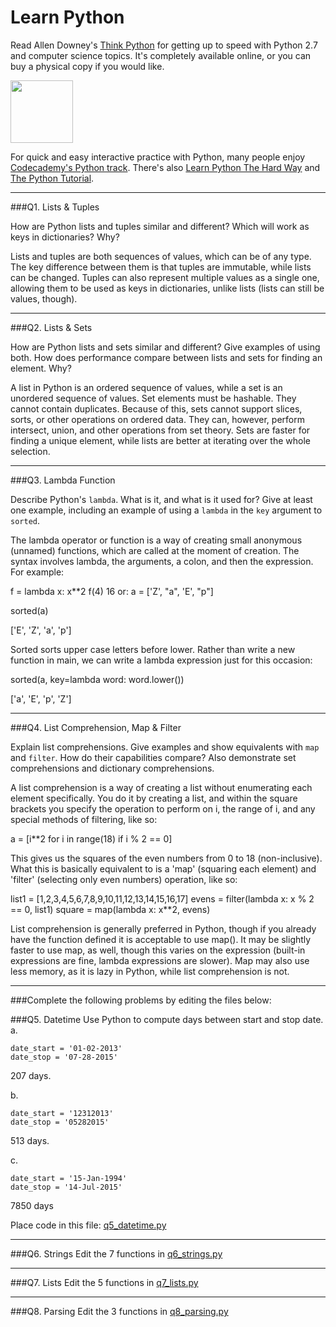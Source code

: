 # Learn Python

Read Allen Downey's [Think Python](http://www.greenteapress.com/thinkpython/) for getting up to speed with Python 2.7 and computer science topics. It's completely available online, or you can buy a physical copy if you would like.

<a href="http://www.greenteapress.com/thinkpython/"><img src="img/think_python.png" style="width: 100px;" target="_blank"></a>

For quick and easy interactive practice with Python, many people enjoy [Codecademy's Python track](http://www.codecademy.com/en/tracks/python). There's also [Learn Python The Hard Way](http://learnpythonthehardway.org/book/) and [The Python Tutorial](https://docs.python.org/2/tutorial/).

---

###Q1. Lists &amp; Tuples

How are Python lists and tuples similar and different? Which will work as keys in dictionaries? Why?

Lists and tuples are both sequences of values, which can be of any type.  The key difference between them is that tuples are immutable, while lists can be changed.  Tuples can also represent multiple values as a single one, allowing them to be used as keys in dictionaries, unlike lists (lists can still be values, though).

---

###Q2. Lists &amp; Sets

How are Python lists and sets similar and different? Give examples of using both. How does performance compare between lists and sets for finding an element. Why?

A list in Python is an ordered sequence of values, while a set is an unordered sequence of values.  Set elements must be hashable.  They cannot contain duplicates.  Because of this, sets cannot support slices, sorts, or other operations on ordered data.  They can, however, perform intersect, union, and other operations from set theory.  Sets are faster for finding a unique element, while lists are better at iterating over the whole selection.

---

###Q3. Lambda Function

Describe Python's `lambda`. What is it, and what is it used for? Give at least one example, including an example of using a `lambda` in the `key` argument to `sorted`.

The lambda operator or function is a way of creating small anonymous (unnamed) functions, which are called at the moment of creation.  The syntax involves lambda, the arguments, a colon, and then the expression.  For example:

f = lambda x: x**2
	f(4)
		16
or:
a = ['Z', "a", 'E', "p"]

sorted(a)

['E', 'Z', 'a', 'p']

Sorted sorts upper case letters before lower.  Rather than write a new function in main, we can write a lambda expression just for this occasion:

sorted(a, key=lambda word: word.lower())

['a', 'E', 'p', 'Z']

---

###Q4. List Comprehension, Map &amp; Filter

Explain list comprehensions. Give examples and show equivalents with `map` and `filter`. How do their capabilities compare? Also demonstrate set comprehensions and dictionary comprehensions.

A list comprehension is a way of creating a list without enumerating each element specifically.  You do it by creating a list, and within the square brackets you specify the operation to perform on i, the range of i, and any special methods of filtering, like so:

a = [i**2 for i in range(18) if i % 2 == 0]

This gives us the squares of the even numbers from 0 to 18 (non-inclusive).  What this is basically equivalent to is a 'map' (squaring each element) and 'filter' (selecting only even numbers) operation, like so:

list1 = [1,2,3,4,5,6,7,8,9,10,11,12,13,14,15,16,17]
evens = filter(lambda x: x % 2 == 0, list1)
square = map(lambda x: x**2, evens)


List comprehension is generally preferred in Python, though if you already have the function defined it is acceptable to use map().  It may be slightly faster to use map, as well, though this varies on the expression (built-in expressions are fine, lambda expressions are slower).  Map may also use less memory, as it is lazy in Python, while list comprehension is not.

---

###Complete the following problems by editing the files below:

###Q5. Datetime
Use Python to compute days between start and stop date.   
a.  

```
date_start = '01-02-2013'    
date_stop = '07-28-2015'
```
207 days.

b.  
```
date_start = '12312013'  
date_stop = '05282015'  
```
513 days.

c.  
```
date_start = '15-Jan-1994'      
date_stop = '14-Jul-2015'  
```
7850 days

Place code in this file: [q5_datetime.py](python/q5_datetime.py)

---

###Q6. Strings
Edit the 7 functions in [q6_strings.py](python/q6_strings.py)

---

###Q7. Lists
Edit the 5 functions in [q7_lists.py](python/q7_lists.py)

---

###Q8. Parsing
Edit the 3 functions in [q8_parsing.py](python/q8_parsing.py)





